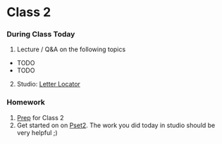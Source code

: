 # Class 2

### During Class Today
1. Lecture / Q&A on the following topics
  * TODO
  * TODO
2. Studio: [Letter Locator](../studios/letterlocator)

### Homework
1. [Prep](../class2-prep) for Class 2
2. Get started on on [Pset2](TODO). The work you did today in studio should be very helpful ;)
